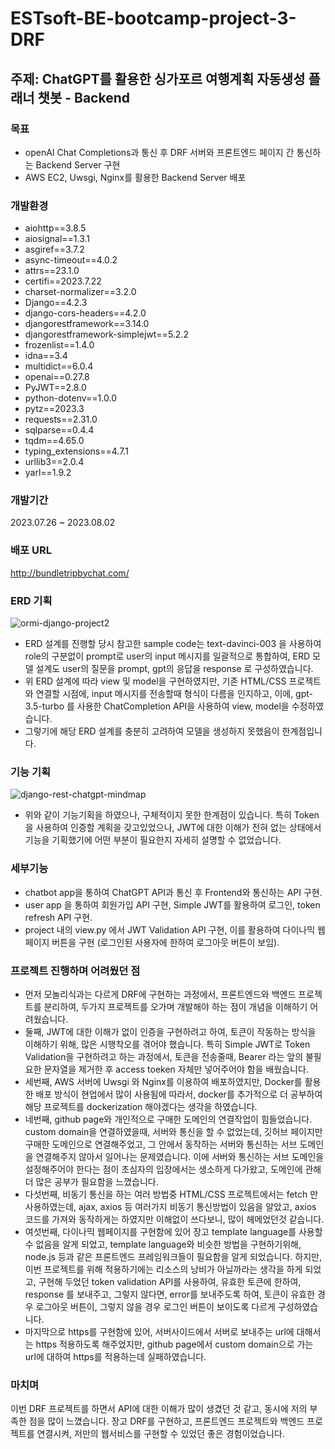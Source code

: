 # ESTsoft-BE-bootcamp-project-3-DRF

## 주제: ChatGPT를 활용한 싱가포르 여행계획 자동생성 플래너 챗봇 - Backend

### 목표
- openAI Chat Completions과 통신 후 DRF 서버와 프론트엔드 페이지 간 통신하는 Backend Server 구현
- AWS EC2, Uwsgi, Nginx를 활용한 Backend Server 배포

### 개발환경
- aiohttp==3.8.5
- aiosignal==1.3.1
- asgiref==3.7.2
- async-timeout==4.0.2
- attrs==23.1.0
- certifi==2023.7.22
- charset-normalizer==3.2.0
- Django==4.2.3
- django-cors-headers==4.2.0
- djangorestframework==3.14.0
- djangorestframework-simplejwt==5.2.2
- frozenlist==1.4.0
- idna==3.4
- multidict==6.0.4
- openai==0.27.8
- PyJWT==2.8.0
- python-dotenv==1.0.0
- pytz==2023.3
- requests==2.31.0
- sqlparse==0.4.4
- tqdm==4.65.0
- typing_extensions==4.7.1
- urllib3==2.0.4
- yarl==1.9.2

### 개발기간
2023.07.26 ~ 2023.08.02

### 배포 URL
http://bundletripbychat.com/

### ERD 기획
![ormi-django-project2](https://github.com/sunse-kwon/ormi-django-project2/assets/94329884/26a4dad7-a963-48b0-b07a-a05392a25204)

- ERD 설계를 진행할 당시 참고한 sample code는 text-davinci-003 을 사용하여 role의 구분없이 prompt로 user의 input 메시지를 일괄적으로 통합하여, ERD 모델 설계도 user의 질문을 prompt, gpt의 응답을 response 로 구성하였습니다.
- 위 ERD 설계에 따라 view 및 model을 구현하였지만, 기존 HTML/CSS 프로젝트와 연결할 시점에, input 메시지를 전송할때 형식이 다름을 인지하고, 이에, gpt-3.5-turbo 를 사용한 ChatCompletion API을 사용하여 view, model을 수정하였습니다.
- 그렇기에 해당 ERD 설계를 충분히 고려하여 모델을 생성하지 못했음이 한계점입니다. 

### 기능 기획
![django-rest-chatgpt-mindmap](https://github.com/sunse-kwon/ormi-django-project2/assets/94329884/fbfaf79e-45d9-4a63-ba19-d2d4b1ea6445)

- 위와 같이 기능기획을 하였으나, 구체적이지 못한 한계점이 있습니다. 특히 Token을 사용하여 인증할 계획을 갖고있었으나, JWT에 대한 이해가 전혀 없는 상태에서 기능을 기획했기에 어떤 부분이 필요한지 자세히 설명할 수 없었습니다. 

### 세부기능
- chatbot app을 통하여 ChatGPT API과 통신 후 Frontend와 통신하는 API 구현.
- user app 을 통하여 회원가입 API 구현, Simple JWT를 활용하여 로그인, token refresh API 구현.
- project 내의 view.py 에서 JWT Validation API 구현, 이를 활용하여 다이나믹 웹페이지 버튼을 구현 (로그인된 사용자에 한하여 로그아웃 버튼이 보임).

### 프로젝트 진행하며 어려웠던 점
- 먼저 모놀리식과는 다르게 DRF에 구현하는 과정에서, 프론트엔드와 백엔드 프로젝트를 분리하여, 두가지 프로젝트를 오가며 개발해야 하는 점이 개념을 이해하기 어려웠습니다.
- 둘째, JWT에 대한 이해가 없이 인증을 구현하려고 하여, 토큰이 작동하는 방식을 이해하기 위해, 많은 시행착오를 겪어야 했습니다. 특히 Simple JWT로 Token Validation을 구현하려고 하는 과정에서, 토큰을 전송줄때, Bearer 라는 앞의 불필요한 문자열을 제거한 후 access toeken 자체만 넣어주어야 함을 배웠습니다.
- 세번째, AWS 서버에 Uwsgi 와 Nginx를 이용하여 배포하였지만, Docker를 활용한 배포 방식이 현업에서 많이 사용됨에 따라서, docker를 추가적으로 더 공부하여 해당 프로젝트를 dockerization 해야겠다는 생각을 하였습니다.
- 네번째, github page와 개인적으로 구매한 도메인의 연결작업이 힘들었습니다. custom domain을 연결하였을때, 서버와 통신을 할 수 없었는데, 깃허브 페이지만 구매한 도메인으로 연결해주었고, 그 안에서 동작하는 서버와 통신하는 서브 도메인을 연결해주지 않아서 일어나는 문제였습니다. 이에 서버와 통신하는 서브 도메인을 설정해주어야 한다는 점이 초심자의 입장에서는 생소하게 다가왔고, 도메인에 관해 더 많은 공부가 필요함을 느꼈습니다.
- 다섯번째,  비동기 통신을 하는 여러 방법중 HTML/CSS 프로젝트에서는 fetch 만 사용하였는데, ajax, axios 등 여러가지 비동기 통신방법이 있음을 알았고, axios 코드를 가져와 동작하게는 하였지만 이해없이 쓰다보니, 많이 헤메었던것 같습니다.
- 여섯번째, 다이나믹 웹페이지를 구현함에 있어 장고 template language를 사용할 수 없음을 알게 되었고, template language와 비슷한 방법을 구현하기위해, node.js 등과 같은 프론트엔드 프레임워크들이 필요함을 알게 되었습니다. 하지만, 이번 프로젝트를 위해 적용하기에는 리소스의 낭비가 아닐까라는 생각을 하게 되었고, 구현해 두었던 token validation API를 사용하여, 유효한 토큰에 한하여, response 를 보내주고, 그렇지 않다면, error를 보내주도록 하여, 토큰이 유효한 경우 로그아웃 버튼이, 그렇지 않을 경우 로그인 버튼이 보이도록 다르게 구성하였습니다.
- 마지막으로 https를 구현함에 있어, 서버사이드에서 서버로 보내주는 url에 대해서는 https 적용하도록 해주었지만, github page에서 custom domain으로 가는 url에 대하여 https를 적용하는데 실패하였습니다. 

### 마치며
이번 DRF 프로젝트를 하면서 API에 대한 이해가 많이 생겼던 것 같고, 동시에 저의 부족한 점을 많이 느꼈습니다. 장고 DRF를 구현하고, 프론트엔드 프로젝트와 백엔드 프로젝트를 연결시켜, 저만의 웹서비스를 구현할 수 있었던 좋은 경험이었습니다.
